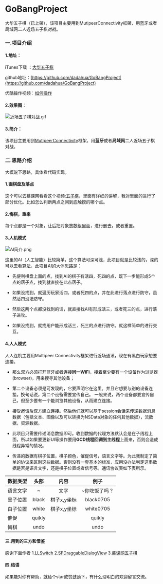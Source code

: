 # GoBangProject
大华五子棋（已上架），该项目主要用到MutipeerConnectivity框架，用蓝牙或者局域网二人近场五子棋对战。

### 一.项目介绍
#### 1.地址：
iTunes下载 ：[大华五子棋](https://itunes.apple.com/us/app/%E5%A4%A7%E5%8D%8E%E4%BA%94%E5%AD%90%E6%A3%8B/id1217483377?mt=8)

github地址：[https://github.com/dadahua/GoBangProject](https://github.com/dadahua/GoBangProject)

优酷操作视频：[如何操作](http://v.youku.com/v_show/id_XMjY1OTk5MzMzMg==.html?from=s1.8-1-1.2&spm=a2h0k.8191407.0.0)

#### 2.效果图：

![近场五子棋对战.gif](http://upload-images.jianshu.io/upload_images/1352811-b16aa5446c4964c8.gif?imageMogr2/auto-orient/strip)



#### 3.简介：
该项目主要用到[MutipeerConnectivity](https://www.oschina.net/translate/intro-multipeer-connectivity-framework-ios-programming)框架，用**蓝牙**或者**局域网**二人近场五子棋对战。


### 二.思路介绍
大概说下思路，具体看代码实现。
#### 1.画棋盘及落点
这个可以去慕课网看看这个视频:[五子棋](http://www.imooc.com/learn/646)，里面有详细的讲解，我对里面的进行了部分优化。比如怎么判断两点之间到底触摸的哪个点。


#### 2.悔棋，重来
每个点都是一个对象，让后把对象放数组里面，进行删去，或者重置。


#### 3.人机模式
![AI简介.png](http://upload-images.jianshu.io/upload_images/1352811-1d9630f0550e20de.png?imageMogr2/auto-orient/strip%7CimageView2/2/w/1240)

这里的AI（人工智能）比较简单，这个算法可深可浅，此项目就是比较浅的，深的可以去看[算法](http://blog.csdn.net/onezeros/article/details/5542379)，此项目AI的大体思路是：

- 先便利棋盘上面的点，找到AI的棋子有活四，死四的点，既下一步能形成5个点的落子点，找到就直接在此点落子。

- 如果没找到，就遍历玩家活四，或者死四的点，并在此进行落点进行防守，虽然活四没法防守。

- 然后这两个点都没找到的话，就直接找AI有形成活三，或者死三的点，进行落子进攻。

- 如果没找到，就找用户能形成活三，死三的点进行防守。就这样简单的进行交互。

#### 4.人人模式
人人连机主要用Multipeer Connectivity框架进行近场通讯，现在有黑白玩家想要连接。

- 那么双方必须打开蓝牙或者连接**同一WiFi**，接着至少要有一个设备作为浏览器(browser)，用来搜寻其他设备；

- 第二个设备必须是可发现的，它要声明它在这里，并且它想要与别的设备连接。换句话说，第二个设备需要宣传自己。
一般来说，两个设备都要宣传自己，但至少要有一个能浏览其他设备，从而建立连接。

- 接受邀请后双方建立连接。然后他们就可以基于session会话来传递数据消息数据（包括文本、图像以及可以转换为NSData对象的任何其他数据），流数据，资源数据。

- 此项目只需要传递消息数据即可。收到数据的代理方法默认会是在子线程上面，所以如果要更新UI等操作要用**GCD线程回调到主线程**上面来，否则会造成线程异常的情况。

- 传递的数据有棋子位置，棋子颜色，催促信号，语言文字等。为此我制定了简单的协议来区别这些数据。否则没有一套基本的标准，应用没办法判定这串数据是否是语言文字，还是棋子位置或者信号等。通讯协议表如下表所示。

|数据类型	| 头部|	内容	|例子|
| ------------- |:-------------:| :-------------:|:-------------:|
| 语言文字| 	~| 	文字	| ~你吃饭了吗？| 
| 黑子位置	| black	| 棋子x,y坐标	| black0705
| 白子位置	| white	| 棋子x,y坐标	| white0705
| 催促| 	quikly	| | 	quikly
| 悔棋	| undo	| | 	undo


#### 三.用到的三方和借鉴
感谢下面作者
1.[LLSwitch](https://github.com/lilei644/LLSwitch)
2.[SFDraggableDialogView](https://github.com/kubatruhlar/SFDraggableDialogView)
3.[慕课网五子棋](http://www.imooc.com/learn/646)

#### 四.结语
 如果能对你有帮助，就给个star或赞鼓励下，有什么没明白的欢迎留言交流。
